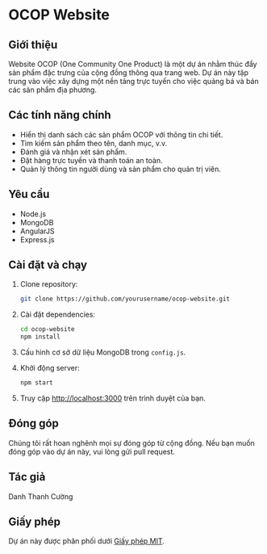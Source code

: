 # OCOP Website


## Giới thiệu

Website OCOP (One Community One Product) là một dự án nhằm thúc đẩy sản phẩm đặc trưng của cộng đồng thông qua trang web. Dự án này tập trung vào việc xây dựng một nền tảng trực tuyến cho việc quảng bá và bán các sản phẩm địa phương.

## Các tính năng chính

- Hiển thị danh sách các sản phẩm OCOP với thông tin chi tiết.
- Tìm kiếm sản phẩm theo tên, danh mục, v.v.
- Đánh giá và nhận xét sản phẩm.
- Đặt hàng trực tuyến và thanh toán an toàn.
- Quản lý thông tin người dùng và sản phẩm cho quản trị viên.

## Yêu cầu

- Node.js
- MongoDB
- AngularJS
- Express.js

## Cài đặt và chạy

1. Clone repository:

    ```bash
    git clone https://github.com/yourusername/ocop-website.git
    ```

2. Cài đặt dependencies:

    ```bash
    cd ocop-website
    npm install
    ```

3. Cấu hình cơ sở dữ liệu MongoDB trong `config.js`.

4. Khởi động server:

    ```bash
    npm start
    ```

5. Truy cập [http://localhost:3000](http://localhost:3000) trên trình duyệt của bạn.

## Đóng góp

Chúng tôi rất hoan nghênh mọi sự đóng góp từ cộng đồng. Nếu bạn muốn đóng góp vào dự án này, vui lòng gửi pull request.

## Tác giả
Danh Thanh Cường

## Giấy phép

Dự án này được phân phối dưới [Giấy phép MIT](LICENSE).

